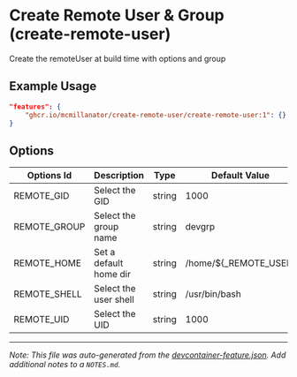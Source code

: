 
# Create Remote User & Group (create-remote-user)

Create the remoteUser at build time with options and group

## Example Usage

```json
"features": {
    "ghcr.io/mcmillanator/create-remote-user/create-remote-user:1": {}
}
```

## Options

| Options Id | Description | Type | Default Value |
|-----|-----|-----|-----|
| REMOTE_GID | Select the GID | string | 1000 |
| REMOTE_GROUP | Select the group name | string | devgrp |
| REMOTE_HOME | Set a default home dir | string | /home/${_REMOTE_USER} |
| REMOTE_SHELL | Select the user shell | string | /usr/bin/bash |
| REMOTE_UID | Select the UID | string | 1000 |



---

_Note: This file was auto-generated from the [devcontainer-feature.json](https://github.com/mcmillanator/create-remote-user/blob/main/src/create-remote-user/devcontainer-feature.json).  Add additional notes to a `NOTES.md`._
